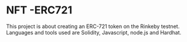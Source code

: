 # NFT -ERC721
This project is about creating an ERC-721 token on the Rinkeby testnet. Languages and tools used are Solidity, Javascript, node.js and Hardhat.
